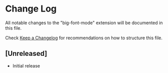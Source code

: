 # Change Log

All notable changes to the "big-font-mode" extension will be documented in this file.

Check [Keep a Changelog](http://keepachangelog.com/) for recommendations on how to structure this file.

## [Unreleased]

- Initial release